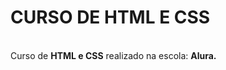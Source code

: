 # CURSO DE HTML E CSS
<br>
Curso de <strong>HTML e CSS</strong> realizado na escola: <strong>Alura.</strong>
